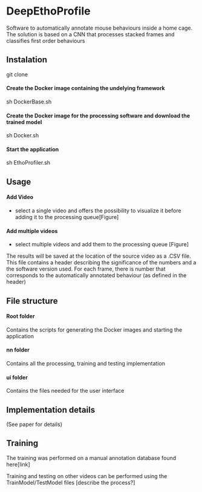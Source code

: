 # DeepEthoProfile

Software to automatically annotate mouse behaviours inside a home cage.
The solution is based on a CNN that processes stacked frames and classifies first order behaviours

## Instalation
git clone 

#### Create the Docker image containing the undelying framework 
sh DockerBase.sh

#### Create the Docker image for the processing software and download the trained model
sh Docker.sh

#### Start the application
sh EthoProfiler.sh


## Usage

#### Add Video 
- select a single video and offers the possibility to visualize it before adding it to the processing queue[Figure]
#### Add multiple videos 
- select multiple videos and add them to the processing queue [Figure]

The results will be saved at the location of the source video as a .CSV file. 
This file contains a header describing the significance of the numbers and a the software version used.
For each frame, there is number that corresponds to the automatically annotated behaviour (as defined in the header)


## File structure

#### Root folder
Contains the scripts for generating the Docker images and starting the application

#### nn folder
Contains all the processing, training and testing implementation
#### ui folder
Contains the files needed for the user interface

## Implementation details
(See paper for details)

## Training
The training was performed on a manual annotation database found here[link]

Training and testing on other videos can be performed using the TrainModel/TestModel files [describe the process?]
